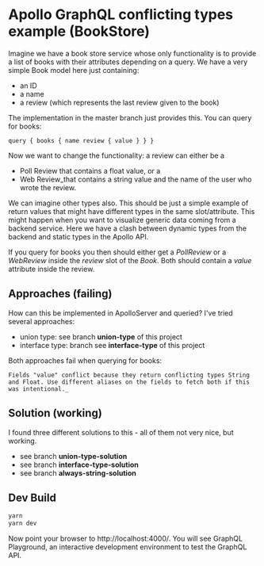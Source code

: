 # Apollo GraphQL conflicting types example (BookStore)

Imagine we have a book store service whose only functionality is to provide a list of books with their attributes 
depending on a query. We have a very simple Book model here just containing:

* an ID
* a name
* a review (which represents the last review given to the book)

The implementation in the master branch just provides this. You can query for books:

``
query {
  books {
    name
    review {
     	value
    }
  }
}
`` 

Now we want to change the functionality: a review can either be a 
* Poll Review that contains a float value, or a
* Web Review_that contains a string value and the name of the user who wrote the review.

We can imagine other types also. This should be just a simple example of return values that might 
have different types in the same slot/attribute. This might happen when you want to visualize generic data
coming from a backend service.  Here we have a clash between dynamic types from the backend and static types in
the Apollo API.

If you query for books you then should either get a _PollReview_ or a _WebReview_ inside the _review_ slot of the _Book_.
Both should contain a _value_ attribute inside the review.

## Approaches (failing)

How can this be implemented in ApolloServer and queried? I've tried several approaches:

* union type: see branch **union-type** of this project
* interface type: branch see **interface-type** of this project

Both approaches fail when querying for books: 

``Fields "value" conflict because they return conflicting types String and Float. Use different aliases on the
fields to fetch both if this was intentional._``

## Solution (working)

I found three different solutions to this - all of them not very nice, but working.

* see branch **union-type-solution**
* see branch **interface-type-solution**
* see branch **always-string-solution**

## Dev Build

```bash
yarn
yarn dev
```

Now point your browser to http://localhost:4000/. You will see GraphQL
Playground, an interactive development environment to test the GraphQL API.